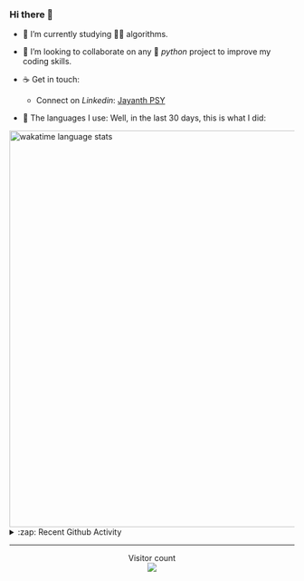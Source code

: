 ### Hi there 👋

- 🌱 I’m currently studying 🏇🏼  algorithms.

- 👯 I’m looking to collaborate on any :snake: *python* project to improve my coding skills.

- ☕ Get in touch:
  +  Connect on *Linkedin*: [Jayanth PSY](https://www.linkedin.com/in/jayanth-p-b3924812a/)

<!--- ⚡ Fun fact: *Python* is older than *C++* and *Java*. -->

- :memo: The languages I use: Well, in the last 30 days, this is what I did:

<img src="https://wakatime.com/share/@j_tesla/4d0b7d1e-6b31-4b03-accf-374d3ed5433f.png" alt="wakatime language stats" width="700"/>

<details>
  <summary>:zap: Recent Github Activity</summary>
  
<!--START_SECTION:activity-->
1. ❗️ Opened issue [#44](https://github.com/j-tesla/space-shooter/issues/44) in [j-tesla/space-shooter](https://github.com/j-tesla/space-shooter)
2. 💪 Opened PR [#8](https://github.com/95ych/this-aint-my-last-ride/pull/8) in [95ych/this-aint-my-last-ride](https://github.com/95ych/this-aint-my-last-ride)
3. 🎉 Merged PR [#42](https://github.com/j-tesla/space-shooter/pull/42) in [j-tesla/space-shooter](https://github.com/j-tesla/space-shooter)
4. ❗️ Closed issue [#41](https://github.com/j-tesla/space-shooter/issues/41) in [j-tesla/space-shooter](https://github.com/j-tesla/space-shooter)
5. 🎉 Merged PR [#43](https://github.com/j-tesla/space-shooter/pull/43) in [j-tesla/space-shooter](https://github.com/j-tesla/space-shooter)
<!--END_SECTION:activity-->

</details>

-----

<p align="center"> 
  Visitor count<br>
  <img src="https://profile-counter.glitch.me/j-tesla/count.svg" />
</p>












<!--
**j-tesla/j-tesla** is a ✨ _special_ ✨ repository because its `README.md` (this file) appears on your GitHub profile.

Here are some ideas to get you started:

- 🔭 I’m currently working on ...
- 🌱 I’m currently learning ...
- 👯 I’m looking to collaborate on ...
- 🤔 I’m looking for help with ...
- 💬 Ask me about ...
- 📫 How to reach me: ...
- 😄 Pronouns: ...
- ⚡ Fun fact: ...
-->

